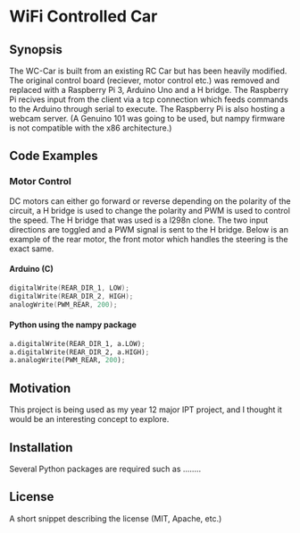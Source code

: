 # WiFi Controlled Car

## Synopsis

The WC-Car is built from an existing RC Car but has been heavily modified. The original control board (reciever, motor control etc.) was removed and replaced with a Raspberry Pi 3, Arduino Uno and a H bridge. The Raspberry Pi recives input from the client via a tcp connection which feeds commands to the Arduino through serial to execute. The Raspberry Pi is also hosting a webcam server. (A Genuino 101 was going to be used, but nampy firmware is not compatible with the x86 architecture.)


## Code Examples

### Motor Control
DC motors can either go forward or reverse depending on the polarity of the circuit, a H bridge is used to change the polarity and PWM is used to control the speed. The H bridge that was used is a l298n clone. The two input directions are toggled and a PWM signal is sent to the H bridge. Below is an example of the rear motor, the front motor which handles the steering is the exact same.

#### Arduino (C)
```c
digitalWrite(REAR_DIR_1, LOW);
digitalWrite(REAR_DIR_2, HIGH);
analogWrite(PWM_REAR, 200);
```

#### Python using the nampy package
```python
a.digitalWrite(REAR_DIR_1, a.LOW);
a.digitalWrite(REAR_DIR_2, a.HIGH);
a.analogWrite(PWM_REAR, 200);
```
## Motivation

This project is being used as my year 12 major IPT project, and I thought it would be an interesting concept to explore. 

## Installation

Several Python packages are required such as ........

## License

A short snippet describing the license (MIT, Apache, etc.)
